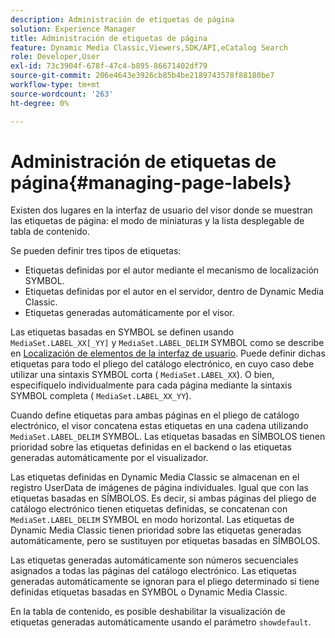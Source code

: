 ```yaml
---
description: Administración de etiquetas de página
solution: Experience Manager
title: Administración de etiquetas de página
feature: Dynamic Media Classic,Viewers,SDK/API,eCatalog Search
role: Developer,User
exl-id: 73c3904f-678f-47c4-b895-86671402df79
source-git-commit: 206e4643e3926cb85b4be2189743578f88180be7
workflow-type: tm+mt
source-wordcount: '263'
ht-degree: 0%

---
```


# Administración de etiquetas de página{#managing-page-labels}

Existen dos lugares en la interfaz de usuario del visor donde se muestran las etiquetas de página: el modo de miniaturas y la lista desplegable de tabla de contenido.

Se pueden definir tres tipos de etiquetas:

* Etiquetas definidas por el autor mediante el mecanismo de localización SYMBOL.
* Etiquetas definidas por el autor en el servidor, dentro de Dynamic Media Classic.
* Etiquetas generadas automáticamente por el visor.

Las etiquetas basadas en SYMBOL se definen usando `MediaSet.LABEL_XX[_YY]` y `MediaSet.LABEL_DELIM` SYMBOL como se describe en [Localización de elementos de la interfaz de usuario](../../c-html5-s7-aem-asset-viewers/c-html5-20-ecatalog-viewer-about/c-html5-20-ecatalog-viewer-localization.md#concept-cbfc39344c494eb7b9f6a272cff0cc74). Puede definir dichas etiquetas para todo el pliego del catálogo electrónico, en cuyo caso debe utilizar una sintaxis SYMBOL corta ( `MediaSet.LABEL_XX`). O bien, especifíquelo individualmente para cada página mediante la sintaxis SYMBOL completa ( `MediaSet.LABEL_XX_YY`).

Cuando define etiquetas para ambas páginas en el pliego de catálogo electrónico, el visor concatena estas etiquetas en una cadena utilizando `MediaSet.LABEL_DELIM` SYMBOL. Las etiquetas basadas en SÍMBOLOS tienen prioridad sobre las etiquetas definidas en el backend o las etiquetas generadas automáticamente por el visualizador.

Las etiquetas definidas en Dynamic Media Classic se almacenan en el registro UserData de imágenes de página individuales. Igual que con las etiquetas basadas en SÍMBOLOS. Es decir, si ambas páginas del pliego de catálogo electrónico tienen etiquetas definidas, se concatenan con `MediaSet.LABEL_DELIM` SYMBOL en modo horizontal. Las etiquetas de Dynamic Media Classic tienen prioridad sobre las etiquetas generadas automáticamente, pero se sustituyen por etiquetas basadas en SÍMBOLOS.

Las etiquetas generadas automáticamente son números secuenciales asignados a todas las páginas del catálogo electrónico. Las etiquetas generadas automáticamente se ignoran para el pliego determinado si tiene definidas etiquetas basadas en SYMBOL o Dynamic Media Classic.

En la tabla de contenido, es posible deshabilitar la visualización de etiquetas generadas automáticamente usando el parámetro `showdefault`.
